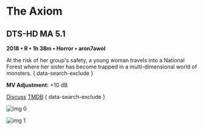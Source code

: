 # The Axiom

## DTS-HD MA 5.1

**2018 • R • 1h 38m • Horror • aron7awol**

At the risk of her group's safety, a young woman travels into a National Forest where her sister has become trapped in a multi-dimensional world of monsters.
{ data-search-exclude }

**MV Adjustment:** +10 dB

[Discuss](https://www.avsforum.com/threads/bass-eq-for-filtered-movies.2995212/post-58574578)  [TMDB](https://www.themoviedb.org/movie/517166)
{ data-search-exclude }

![img 0](https://i.imgur.com/0YTWptP.jpg)

![img 1](https://i.imgur.com/HlCCfAG.png)

